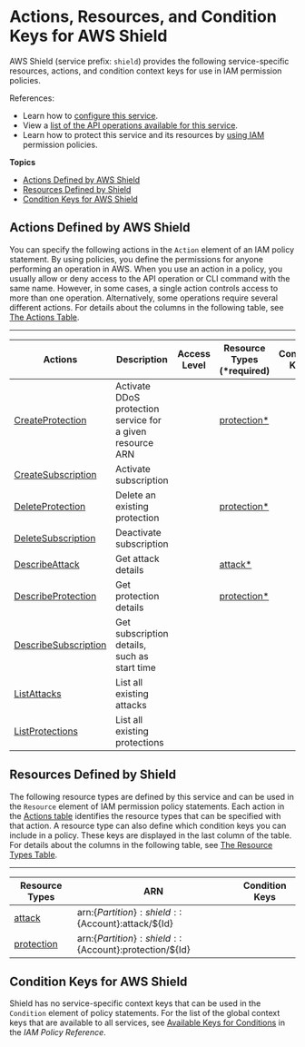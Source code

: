# Actions, Resources, and Condition Keys for AWS Shield<a name="list_awsshield"></a>

AWS Shield \(service prefix: `shield`\) provides the following service\-specific resources, actions, and condition context keys for use in IAM permission policies\.

References:
+ Learn how to [configure this service](http://docs.aws.amazon.com/shield/latest/developerguide/)\.
+ View a [list of the API operations available for this service](http://docs.aws.amazon.com/waf/latest/DDOSAPIReference/)\.
+ Learn how to protect this service and its resources by [using IAM](http://docs.aws.amazon.com/shield/latest/developerguide/waf-auth-and-access-control.html) permission policies\.

**Topics**
+ [Actions Defined by AWS Shield](#awsshield-actions-as-permissions)
+ [Resources Defined by Shield](#awsshield-resources-for-iam-policies)
+ [Condition Keys for AWS Shield](#awsshield-policy-keys)

## Actions Defined by AWS Shield<a name="awsshield-actions-as-permissions"></a>

You can specify the following actions in the `Action` element of an IAM policy statement\. By using policies, you define the permissions for anyone performing an operation in AWS\. When you use an action in a policy, you usually allow or deny access to the API operation or CLI command with the same name\. However, in some cases, a single action controls access to more than one operation\. Alternatively, some operations require several different actions\. For details about the columns in the following table, see [The Actions Table](reference_policies_actions-resources-contextkeys.md#actions_table)\.


****  

| Actions | Description | Access Level | Resource Types \(\*required\) | Condition Keys | Dependent Actions | 
| --- | --- | --- | --- | --- | --- | 
| [CreateProtection](http://docs.aws.amazon.com/waf/latest/DDOSAPIReference/API_CreateProtection.html) | Activate DDoS protection service for a given resource ARN |   | [protection\*](#awsshield-protection)  |  |  | 
| [CreateSubscription](http://docs.aws.amazon.com/waf/latest/DDOSAPIReference/API_CreateSubscription.html) | Activate subscription |   |  |  |  | 
| [DeleteProtection](http://docs.aws.amazon.com/waf/latest/DDOSAPIReference/API_DeleteProtection.html) | Delete an existing protection |   | [protection\*](#awsshield-protection)  |  |  | 
| [DeleteSubscription](http://docs.aws.amazon.com/waf/latest/DDOSAPIReference/API_DeleteSubscription.html) | Deactivate subscription |   |  |  |  | 
| [DescribeAttack](http://docs.aws.amazon.com/waf/latest/DDOSAPIReference/API_DescribeAttack.html) | Get attack details |   | [attack\*](#awsshield-attack)  |  |  | 
| [DescribeProtection](http://docs.aws.amazon.com/waf/latest/DDOSAPIReference/API_DescribeProtection.html) | Get protection details |   | [protection\*](#awsshield-protection)  |  |  | 
| [DescribeSubscription](http://docs.aws.amazon.com/waf/latest/DDOSAPIReference/API_DescribeSubscription.html) | Get subscription details, such as start time |   |  |  |  | 
| [ListAttacks](http://docs.aws.amazon.com/waf/latest/DDOSAPIReference/API_ListAttacks.html) | List all existing attacks |   |  |  |  | 
| [ListProtections](http://docs.aws.amazon.com/waf/latest/DDOSAPIReference/API_ListProtections.html) | List all existing protections |   |  |  |  | 

## Resources Defined by Shield<a name="awsshield-resources-for-iam-policies"></a>

The following resource types are defined by this service and can be used in the `Resource` element of IAM permission policy statements\. Each action in the [Actions table](#awsshield-actions-as-permissions) identifies the resource types that can be specified with that action\. A resource type can also define which condition keys you can include in a policy\. These keys are displayed in the last column of the table\. For details about the columns in the following table, see [The Resource Types Table](reference_policies_actions-resources-contextkeys.md#resources_table)\.


****  

| Resource Types | ARN | Condition Keys | 
| --- | --- | --- | 
| [attack](http://docs.aws.amazon.com/waf/latest/DDOSAPIReference/API_AttackDetail.html) | arn:$\{Partition\}:shield::$\{Account\}:attack/$\{Id\} |  | 
| [protection](http://docs.aws.amazon.com/waf/latest/DDOSAPIReference/API_Protection.html) | arn:$\{Partition\}:shield::$\{Account\}:protection/$\{Id\} |  | 

## Condition Keys for AWS Shield<a name="awsshield-policy-keys"></a>

Shield has no service\-specific context keys that can be used in the `Condition` element of policy statements\. For the list of the global context keys that are available to all services, see [Available Keys for Conditions](http://docs.aws.amazon.com/IAM/latest/UserGuide/reference_policies_condition-keys.html#AvailableKeys) in the *IAM Policy Reference*\.